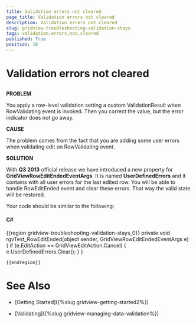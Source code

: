 ```yaml
---
title: Validation errors not cleared
page_title: Validation errors not cleared
description: Validation errors not cleared
slug: gridview-troubleshooting-validation-stays
tags: validation,errors,not,cleared
published: True
position: 18
---
```


# Validation errors not cleared



## 

__PROBLEM__

You apply a row-level validation setting a custom ValidationResult when RowValidating event is invoked. Then you correct the value, but the error indicator does not go away.
        



__CAUSE__

The problem comes from the fact that you are adding some user errors when validating edit on RowValidating event. 
        



__SOLUTION__

With __Q3 2013__ official release we have introduced a new property for __GridViewRowEditEndedEventArgs__. It is named __UserDefinedErrors__ and it contains with all user errors for the last edited row. You will be able to handle RowEditEnded event and clear these errors. That way the valid state will be restored.
        

Your code should be similar to the following:
          

#### __C#__

{{region gridview-troubleshooting-validation-stays_0}}
	private void rgvTest_RowEditEnded(object sender, GridViewRowEditEndedEventArgs e)
	{
		if (e.EditAction == GridViewEditAction.Cancel)
		{
			e.UserDefinedErrors.Clear();
		}
	}
	
	{{endregion}}



# See Also

 * [Getting Started]({%slug gridview-getting-started2%})

 * [Validating]({%slug gridview-managing-data-validation%})
